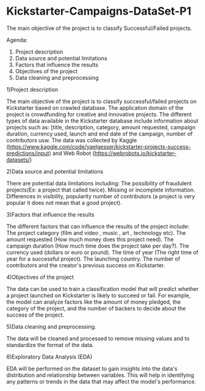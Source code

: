 
# Kickstarter-Campaigns-DataSet-P1
The main objective of the project is to classify Successful/Failed projects.


Agenda:
1.	Project description
2.	Data source and potential limitations
3.	Factors that influence the results
4.	Objectives of the project
5.	Data cleaning and preprocessing


1)Project description

The main objective of the project is to classify successful/failed projects on Kickstarter based on crawled database.
The application domain of the project is crowdfunding for creative and innovative projects. 
The different types of data available in the Kickstarter database include information about projects such as:
[title, description, category, amount requested, campaign duration, currency used, launch and end date of the campaign, number of contributors usw.
The data was collected by Kaggle (https://www.kaggle.com/code/yaelgesser/kickstarter-projects-success-predictions/input)
and Web Robot (https://webrobots.io/kickstarter-datasets/)


2)Data source and potential limitations

There are potential data limitations including:
The possibility of fraudulent projects(Ex: a project that called twice).
Missing or incomplete information.
Differences in visibility, popularity number of contributors (a project is very popular it does not mean that a good project).

3)Factors that influence the results

The different factors that can influence the results of the project include:
The project category (film and video , music , art , technology etc). The amount requested (How much money does this project need).
The campaign duration (How much time does the project take per day?).
The currency used (dollars or euro or pound).
The time of year (The right time of year for a successful project).
The launching country. 
The number of contributors and the creator's previous success on Kickstarter.


4)Objectives of the project

The data can be used to train a classification model that will predict whether a project launched on Kickstarter is likely to succeed or fail.
For example, the model can analyze factors like the amount of money pledged, the category of the project, and the number of backers to decide about the success of the project.


5)Data cleaning and preprocessing.

The data will be cleaned and processed to remove missing values and to standardize the format of the data.



6)Exploratory Data Analysis (EDA)

EDA will be performed on the dataset to gain insights into the data's distribution and relationship between variables. This will help in identifying any patterns or trends in the data that may affect the model's performance.

